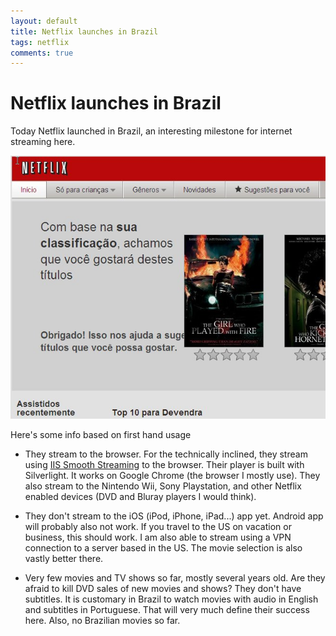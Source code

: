 ```yaml
---
layout: default
title: Netflix launches in Brazil
tags: netflix
comments: true
---
```

# Netflix launches in Brazil

Today Netflix launched in Brazil, an interesting milestone for internet streaming here.

![Netflix](/assets/img/netflix.jpg)

Here's some info based on first hand usage

- They stream to the browser. For the technically inclined, they stream using [IIS Smooth Streaming](http://www.iis.net/download/SmoothStreaming) to the browser. Their player is built with Silverlight. It works on Google Chrome (the browser I mostly use). They also stream to the Nintendo Wii, Sony Playstation, and other Netflix enabled devices (DVD and Bluray players I would think).

- They don't stream to the iOS (iPod, iPhone, iPad...) app yet. Android app will probably also not work. If you travel to the US on vacation or business, this should work. I am also able to stream using a VPN connection to a server based in the US. The movie selection is also vastly better there.

- Very few movies and TV shows so far, mostly several years old. Are they afraid to kill DVD sales of new movies and shows? They don't have subtitles. It is customary in Brazil to watch movies with audio in English and subtitles in Portuguese. That will very much define their success here. Also, no Brazilian movies so far.
